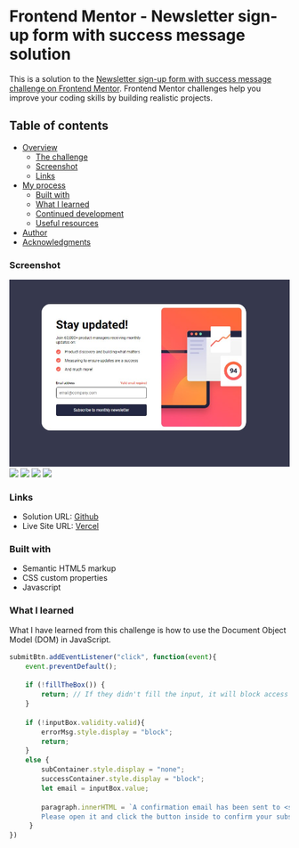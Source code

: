 # Frontend Mentor - Newsletter sign-up form with success message solution

This is a solution to the [Newsletter sign-up form with success message challenge on Frontend Mentor](https://www.frontendmentor.io/challenges/newsletter-signup-form-with-success-message-3FC1AZbNrv). Frontend Mentor challenges help you improve your coding skills by building realistic projects. 

## Table of contents

- [Overview](#overview)
  - [The challenge](#the-challenge)
  - [Screenshot](#screenshot)
  - [Links](#links)
- [My process](#my-process)
  - [Built with](#built-with)
  - [What I learned](#what-i-learned)
  - [Continued development](#continued-development)
  - [Useful resources](#useful-resources)
- [Author](#author)
- [Acknowledgments](#acknowledgments)


### Screenshot

![](./assets/images/ss.jpg)
![](./assets/images/Screenshot%20hover.jpg.jpg)
![](./assets/images/Screenshot%20success.jpg.jpg)
![](./assets/images/ss%20mobile.jpg.jpg)
![](./assets/images/Screenshot%20success%20mobile.jpg.jpg)

### Links

- Solution URL: [Github](https://github.com/Hafizshkr/newsletter-sign-up-with-success-message)
- Live Site URL: [Vercel](https://your-live-site-url.com)



### Built with

- Semantic HTML5 markup
- CSS custom properties
- Javascript


### What I learned

What I have learned from this challenge is how to use the Document Object Model (DOM) in JavaScript.

```js
submitBtn.addEventListener("click", function(event){
    event.preventDefault();

    if (!fillTheBox()) {
        return; // If they didn't fill the input, it will block access to the success page.
    }

    if (!inputBox.validity.valid){
        errorMsg.style.display = "block";
        return;
    }
    else {
        subContainer.style.display = "none";
        successContainer.style.display = "block";
        let email = inputBox.value;

        paragraph.innerHTML = `A confirmation email has been sent to <strong>${email}</strong>.
        Please open it and click the button inside to confirm your subscription.`;
     }
})
```

